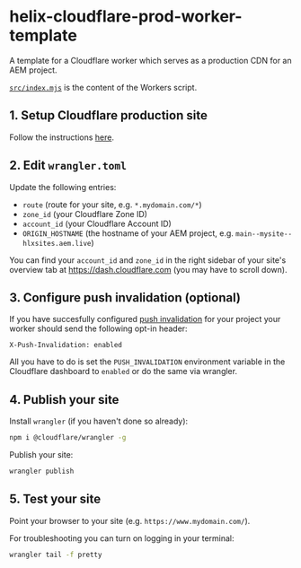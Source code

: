 # helix-cloudflare-prod-worker-template

A template for a Cloudflare worker which serves as a production CDN for an AEM project.

[`src/index.mjs`](https://github.com/adobe/helix-cloudflare-prod-worker-template/blob/main/src/index.mjs) is the content of the Workers script.

## 1. Setup Cloudflare production site

Follow the instructions [here](https://www.aem.live/docs/byo-cdn-cloudflare-setup).

## 2. Edit `wrangler.toml`

Update the following entries:

- `route` (route for your site, e.g. `*.mydomain.com/*`)
- `zone_id` (your Cloudflare Zone ID)
- `account_id` (your Cloudflare Account ID)
- `ORIGIN_HOSTNAME` (the hostname of your AEM project, e.g. `main--mysite--hlxsites.aem.live`)

You can find your `account_id` and `zone_id` in the right sidebar of your site's overview tab at https://dash.cloudflare.com (you may have to scroll down).

## 3. Configure push invalidation (optional)

If you have succesfully configured [push invalidation](https://www.aem.live/docs/setup-byo-cdn-push-invalidation#cloudflare) for your project your worker should send the following opt-in header:

```
X-Push-Invalidation: enabled
```

All you have to do is set the `PUSH_INVALIDATION` environment variable in the Cloudflare dashboard to `enabled` or do the same via wrangler.

## 4. Publish your site

Install `wrangler` (if you haven't done so already):

```sh
npm i @cloudflare/wrangler -g
```

Publish your site:

```sh
wrangler publish
```

## 5. Test your site

Point your browser to your site (e.g. `https://www.mydomain.com/`).

For troubleshooting you can turn on logging in your terminal:

```sh
wrangler tail -f pretty
```
